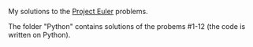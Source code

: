 My solutions to the <a href="https://projecteuler.net/">Project Euler</a> problems.

The folder "Python" contains solutions of the probems #1-12 (the code is written on Python).

